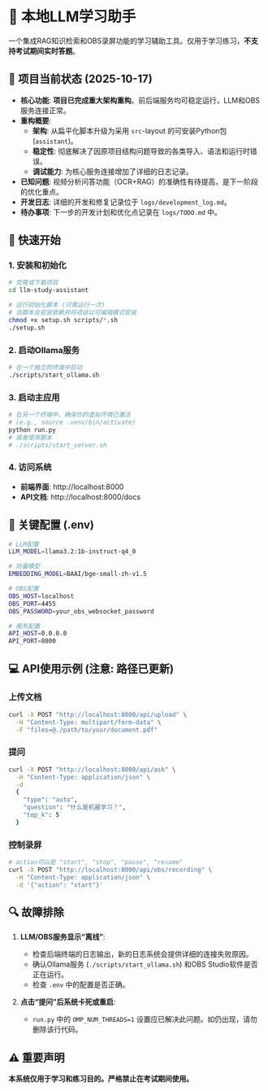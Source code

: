 # 🎨 本地LLM学习助手

一个集成RAG知识检索和OBS录屏功能的学习辅助工具。仅用于学习练习，**不支持考试期间实时答题**。

## 📝 项目当前状态 (2025-10-17)
- **核心功能**: **项目已完成重大架构重构**。前后端服务均可稳定运行，LLM和OBS服务连接正常。
- **重构概要**:
    - **架构**: 从扁平化脚本升级为采用 `src`-layout 的可安装Python包 (`assistant`)。
    - **稳定性**: 彻底解决了因原项目结构问题导致的各类导入、语法和运行时错误。
    - **调试能力**: 为核心服务连接增加了详细的日志记录。
- **已知问题**: 视频分析问答功能（OCR+RAG）的准确性有待提高，是下一阶段的优化重点。
- **开发日志**: 详细的开发和修复记录位于 `logs/development_log.md`。
- **待办事项**: 下一步的开发计划和优化点记录在 `logs/TODO.md` 中。

## 🚀 快速开始

### 1. 安装和初始化
```bash
# 克隆或下载项目
cd llm-study-assistant

# 运行初始化脚本 (只需运行一次)
# 该脚本会安装依赖并将项目以可编辑模式安装
chmod +x setup.sh scripts/*.sh
./setup.sh
```

### 2. 启动Ollama服务
```bash
# 在一个独立的终端中启动
./scripts/start_ollama.sh
```

### 3. 启动主应用
```bash
# 在另一个终端中，确保你的虚拟环境已激活
# (e.g., source .venv/bin/activate)
python run.py
# 或者使用脚本
# ./scripts/start_server.sh
```

### 4. 访问系统
- **前端界面**: http://localhost:8000
- **API文档**: http://localhost:8000/docs

## 🔧 关键配置 (.env)
```bash
# LLM配置
LLM_MODEL=llama3.2:1b-instruct-q4_0

# 向量模型
EMBEDDING_MODEL=BAAI/bge-small-zh-v1.5

# OBS配置
OBS_HOST=localhost
OBS_PORT=4455
OBS_PASSWORD=your_obs_websocket_password

# 服务配置
API_HOST=0.0.0.0
API_PORT=8000
```

## 💻 API使用示例 (注意: 路径已更新)

### 上传文档
```bash
curl -X POST "http://localhost:8000/api/upload" \
  -H "Content-Type: multipart/form-data" \
  -F "files=@./path/to/your/document.pdf"
```

### 提问
```bash
curl -X POST "http://localhost:8000/api/ask" \
  -H "Content-Type: application/json" \
  -d 
  {
    "type": "auto",
    "question": "什么是机器学习？",
    "top_k": 5
  }
```

### 控制录屏

```bash
# action可以是 "start", "stop", "pause", "resume"
curl -X POST "http://localhost:8000/api/obs/recording" \
  -H "Content-Type: application/json" \
  -d '{"action": "start"}'
```

## 🔍 故障排除
1.  **LLM/OBS服务显示“离线”**:
    - 检查后端终端的日志输出，新的日志系统会提供详细的连接失败原因。
    - 确认Ollama服务 (`./scripts/start_ollama.sh`) 和OBS Studio软件是否正在运行。
    - 检查 `.env` 中的配置是否正确。

2.  **点击“提问”后系统卡死或重启**:
    - `run.py` 中的 `OMP_NUM_THREADS=1` 设置应已解决此问题。如仍出现，请勿删除该行代码。

## ⚠️ 重要声明
**本系统仅用于学习和练习目的。严格禁止在考试期间使用。**

```